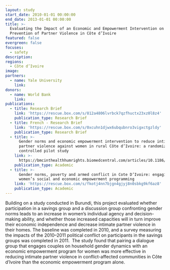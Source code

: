 ```yaml
---
layout: study
start_date: 2010-01-01 00:00:00
end_date: 2013-01-01 00:00:00
title: >-
  Evaluating the Impact of an Economic and Empowerment Intervention on the
  Prevention of Partner Violence in Côte d’Ivoire
featured: false
evergreen: false
focuses:
  - safety
description:
regions:
  - Côte d’Ivoire
image:
partners:
  - name: Yale University
    link:
donors:
  - name: World Bank
    link:
publications:
  - title: Research Brief
    link: 'https://rescue.box.com/s/812a4806lvrbck7qzfhuctx23xz0l8z4'
    publication_type: Research Brief
  - title: French - Research Brief
    link: 'https://rescue.box.com/s/0xcuhn1djwx6ubqubnro3vigxctgzldy'
    publication_type: Research Brief
  - title: >-
      Gender norms and economic empowerment intervention to reduce intimate
      partner violence against women in rural Côte d’Ivoire: a randomized
      controlled pilot study
    link: >-
      https://bmcinthealthhumrights.biomedcentral.com/articles/10.1186/1472-698X-13-46
    publication_type: Academic
  - title: >-
      Gender norms, poverty and armed conflict in Cote D’Ivoire: engaging men in
      women’s social and economic empowerment programming
    link: 'https://rescue.box.com/s/fkotj4nn7bjgn4gjyj8n0sbkg9kf6az8'
    publication_type: Academic
---
```


Building on a study conducted in Burundi, this project evaluated whether participation in a savings group and a discussion group confronting gender&nbsp; norms leads to an increase in women’s individual agency and decision-making ability, and whether those increased capacities will in turn improve their economic independence and decrease intimate partner violence in their homes. The baseline was completed in 2010, and a survey measuring the impacts of the 2010–2011 political conflict on participants in the savings groups was completed in 2011.&nbsp; The study found that pairing a dialogue group that engages couples on household gender dynamics with an economic empowerment program for women was more effective in reducing intimate partner violence in conflict-affected communities in C&ocirc;te d’Ivoire than the economic empowerment program alone.